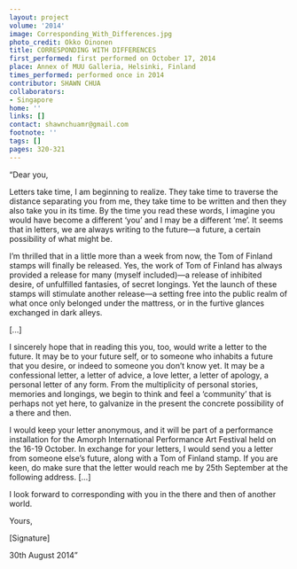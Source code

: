 ```yaml
---
layout: project
volume: '2014'
image: Corresponding_With_Differences.jpg
photo_credit: Okko Oinonen
title: CORRESPONDING WITH DIFFERENCES
first_performed: first performed on October 17, 2014
place: Annex of MUU Galleria, Helsinki, Finland
times_performed: performed once in 2014
contributor: SHAWN CHUA
collaborators:
- Singapore
home: ''
links: []
contact: shawnchuamr@gmail.com
footnote: ''
tags: []
pages: 320-321
---
```


“Dear you,

Letters take time, I am beginning to realize. They take time to traverse the distance separating you from me, they take time to be written and then they also take you in its time. By the time you read these words, I imagine you would have become a different ‘you’ and I may be a different ‘me’. It seems that in letters, we are always writing to the future—a future, a certain possibility of what might be.

I’m thrilled that in a little more than a week from now, the Tom of Finland stamps will finally be released. Yes, the work of Tom of Finland has always provided a release for many (myself included)—a release of inhibited desire, of unfulfilled fantasies, of secret longings. Yet the launch of these stamps will stimulate another release—a setting free into the public realm of what once only belonged under the mattress, or in the furtive glances exchanged in dark alleys.

[...]

I sincerely hope that in reading this you, too, would write a letter to the future. It may be to your future self, or to someone who inhabits a future that you desire, or indeed to someone you don’t know yet. It may be a confessional letter, a letter of advice, a love letter, a letter of apology, a personal letter of any form. From the multiplicity of personal stories, memories and longings, we begin to think and feel a ‘community’ that is perhaps not yet here, to galvanize in the present the concrete possibility of a there and then.

I would keep your letter anonymous, and it will be part of a performance installation for the Amorph International Performance Art Festival held on the 16-19 October. In exchange for your letters, I would send you a letter from someone else’s future, along with a Tom of Finland stamp. If you are keen, do make sure that the letter would reach me by 25th September at the following address. [...]

I look forward to corresponding with you in the there and then of another world.

Yours,

[Signature]

30th August 2014”
